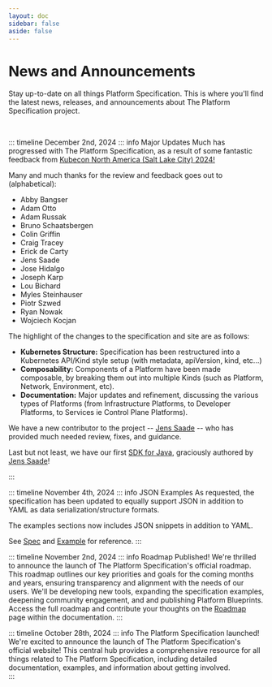 ```yaml
---
layout: doc
sidebar: false
aside: false
---
```


# News and Announcements

Stay up-to-date on all things Platform Specification.  This is where you'll find the latest news, releases, and announcements about The Platform Specification project.

<p>&nbsp;</p>

::: timeline December 2nd, 2024
::: info Major Updates
Much has progressed with The Platform Specification, as a result of some fantastic feedback from [Kubecon North America (Salt Lake City) 2024!](https://events.linuxfoundation.org/kubecon-cloudnativecon-north-america/)

Many and much thanks for the review and feedback goes out to (alphabetical):

  - Abby Bangser
  - Adam Otto
  - Adam Russak
  - Bruno Schaatsbergen
  - Colin Griffin
  - Craig Tracey
  - Erick de Carty
  - Jens Saade
  - Jose Hidalgo
  - Joseph Karp
  - Lou Bichard
  - Myles Steinhauser
  - Piotr Szwed
  - Ryan Nowak
  - Wojciech Kocjan

The highlight of the changes to the specification and site are as follows:

  * **Kubernetes Structure:**  Specification has been restructured into a Kubernetes API/Kind style setup (with metadata, apiVersion, kind, etc...)
  * **Composability:**  Components of a Platform have been made composable, by breaking them out into multiple Kinds (such as Platform, Network, Environment, etc).
  * **Documentation:**  Major updates and refinement, discussing the various types of Platforms (from Infrastructure Platforms, to Developer Platforms, to Services ie Control Plane Platforms).

We have a new contributor to the project -- [Jens Saade](https://github.com/jenssaade) -- who has provided much needed review, fixes, and guidance.

Last but not least, we have our first [SDK for Java](https://github.com/verticle-io/platformspec-model-java), graciously authored by [Jens Saade](https://github.com/jenssaade)!

:::

::: timeline November 4th, 2024
::: info JSON Examples
As requested, the specification has been updated to equally support JSON in addition to YAML as data serialization/structure formats.

The examples sections now includes JSON snippets in addition to YAML.

See [Spec](docs/spec/spec) and [Example](docs/spec/example) for reference.
:::

::: timeline November 2nd, 2024
::: info Roadmap Published!
We're thrilled to announce the launch of The Platform Specification's official roadmap.  This roadmap outlines our key priorities and goals for the coming months and years, ensuring transparency and alignment with the needs of our users.  We'll be developing new tools, expanding the specification examples, deepening community engagement, and and publishing Platform Blueprints.  Access the full roadmap and contribute your thoughts on the [Roadmap](docs/project/roadmap) page within the documentation.
:::

::: timeline October 28th, 2024
::: info The Platform Specification launched!
We're excited to announce the launch of The Platform Specification's official website! This central hub provides a comprehensive resource for all things related to The Platform Specification, including detailed documentation, examples, and information about getting involved.  
:::
